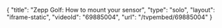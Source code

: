 {
    "title": "Zepp Golf: How to mount your sensor",
    "type": "solo",
    "layout": "iframe-static",
    "videoId": "69885004",
    "url": "\/tvpembed\/69885004"
}